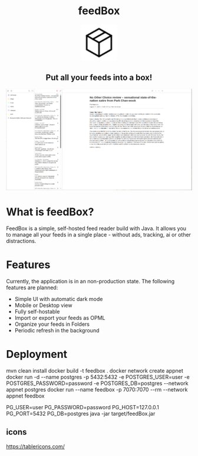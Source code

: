 <p align="center">
    <h1 align="center">feedBox</h1>
    <p align="center">
    <img src="./src/main/resources/static/icons/package.svg" alt="FeedBox Logo" width="100"/>
    <h2 align="center">Put all your feeds into a box!</h2>
</p>

![desktop light mode](./docs/images/desktop-light.png)

# What is feedBox?

FeedBox is a simple, self-hosted feed reader build with Java. It allows you to manage all your feeds in a single place - without ads, tracking, ai or other distractions.

# Features

Currently, the application is in an non-production state. The following features are planned:

- Simple UI with automatic dark mode
- Mobile or Desktop view
- Fully self-hostable
- Import or export your feeds as OPML
- Organize your feeds in Folders
- Periodic refresh in the background

# Deployment

mvn clean install
docker build -t feedbox .
docker network create appnet
docker run -d --name postgres -p 5432:5432 -e POSTGRES_USER=user -e POSTGRES_PASSWORD=password -e POSTGRES_DB=postgres --network appnet postgres
docker run --name feedbox -p 7070:7070 --rm --network appnet feedbox

PG_USER=user PG_PASSWORD=password PG_HOST=127.0.0.1 PG_PORT=5432 PG_DB=postgres java -jar target/feedBox.jar

## icons

https://tablericons.com/
